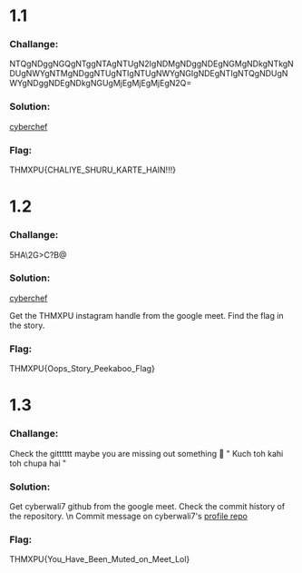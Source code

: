 # 1.1 

### Challange: 
NTQgNDggNGQgNTggNTAgNTUgN2IgNDMgNDggNDEgNGMgNDkgNTkgNDUgNWYgNTMgNDggNTUgNTIgNTUgNWYgNGIgNDEgNTIgNTQgNDUgNWYgNDggNDEgNDkgNGUgMjEgMjEgMjEgN2Q=


### Solution: 
[cyberchef](https://gchq.github.io/CyberChef/#recipe=From_Base64('A-Za-z0-9%2B/%3D',true,false)From_Hex('Space')&input=TlRRZ05EZ2dOR1FnTlRnZ05UQWdOVFVnTjJJZ05ETWdORGdnTkRFZ05HTWdORGtnTlRrZ05EVWdOV1lnTlRNZ05EZ2dOVFVnTlRJZ05UVWdOV1lnTkdJZ05ERWdOVElnTlRRZ05EVWdOV1lnTkRnZ05ERWdORGtnTkdVZ01qRWdNakVnTWpFZ04yUT0NCg&ieol=CRLF&oeol=CRLF)

### Flag: 
THMXPU{CHALIYE_SHURU_KARTE_HAIN!!!}


# 1.2

### Challange: 
5HA\2G>C\?B@

### Solution:
[cyberchef](https://gchq.github.io/CyberChef/#recipe=ROT47(47)&input=NUhBXDJHPkNcP0JA&ieol=CRLF&oeol=CRLF)

Get the THMXPU instagram handle from the google meet. Find the flag in the story.


### Flag: 
THMXPU{Oops_Story_Peekaboo_Flag} 


# 1.3

### Challange:
Check the gitttttt maybe you are missing out something 👀
" Kuch toh kahi toh chupa hai "


### Solution:
Get cyberwali7 github from the google meet. Check the commit history of the repository. \n
Commit message on cyberwali7's [profile repo](https://github.com/cyberwali7/cyberwali7/commit/dcc4b2fa58939a50cdcf4782997ee11fba867c1e#:~:text=THMXPU%7BYou_Have_Been_Muted_on_Meet_Lol%7D)

### Flag: 
THMXPU{You_Have_Been_Muted_on_Meet_Lol}